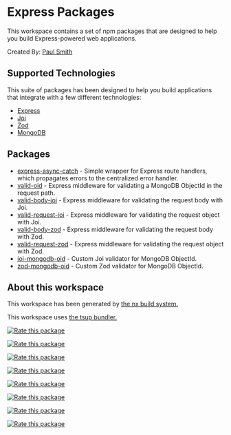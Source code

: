 # Express Packages

This workspace contains a set of npm packages that are designed to help you build Express-powered web applications.

Created By: [Paul Smith](https://github.com/paulsmithkc)

## Supported Technologies

This suite of packages has been designed to help you build applications that integrate with a few different technologies:

- [Express](https://www.npmjs.com/package/express)
- [Joi](https://www.npmjs.com/package/joi)
- [Zod](https://www.npmjs.com/package/zod)
- [MongoDB](https://www.npmjs.com/package/mongodb)

## Packages

- [express-async-catch](./packages/express-async-catch/README.md) - Simple wrapper for Express route handlers, which propagates errors to the centralized error handler.
- [valid-oid](./packages/valid-oid/README.md) - Express middleware for validating a MongoDB ObjectId in the request path.
- [valid-body-joi](./packages/valid-body-joi/README.md) - Express middleware for validating the request body with Joi.
- [valid-request-joi](./packages/valid-request-joi/README.md) - Express middleware for validating the request object with Joi.
- [valid-body-zod](./packages/valid-body-zod/README.md) - Express middleware for validating the request body with Zod.
- [valid-request-zod](./packages/valid-request-zod/README.md) - Express middleware for validating the request object with Zod.
- [joi-mongodb-oid](./packages/joi-mongodb-oid/README.md) - Custom Joi validator for MongoDB ObjectId.
- [zod-mongodb-oid](./packages/zod-mongodb-oid/README.md) - Custom Zod validator for MongoDB ObjectId.

## About this workspace

This workspace has been generated by [the nx build system.](https://nx.dev)

This workspace uses [the tsup bundler.](https://tsup.egoist.dev/)

[//]: # 'openbase badges'

[![Rate this package](https://badges.openbase.com/js/rating/express-async-catch.svg?token=mY6wKRQ5yaQn90hR5gBRmLwKs3bW4uF8lPAi3v8JH9c=)](https://openbase.com/js/express-async-catch?utm_source=embedded&utm_medium=badge&utm_campaign=rate-badge)

[![Rate this package](https://badges.openbase.com/js/rating/valid-oid.svg?token=njp+uJ+K68AiIwwdpYn8Rvcu4faCvaT3JPx7dxn13LQ=)](https://openbase.com/js/valid-oid?utm_source=embedded&utm_medium=badge&utm_campaign=rate-badge)

[![Rate this package](https://badges.openbase.com/js/rating/valid-body-joi.svg?token=mRlFt8lezixEsTzUzNNqOf6sYWoXM7d5+1nS2iN9Jec=)](https://openbase.com/js/valid-body-joi?utm_source=embedded&utm_medium=badge&utm_campaign=rate-badge)

[![Rate this package](https://badges.openbase.com/js/rating/valid-request-joi.svg?token=xWKjdHjd5nRT+3MOlP+fc73ar4HeYUuY5CMufrNrdqM=)](https://openbase.com/js/valid-request-joi?utm_source=embedded&utm_medium=badge&utm_campaign=rate-badge)

[![Rate this package](https://badges.openbase.com/js/rating/valid-body-zod.svg?token=vlM15Hev4GHRseCipleoIVk/fT2B0usOT9X8sQ2pwlY=)](https://openbase.com/js/valid-body-zod?utm_source=embedded&utm_medium=badge&utm_campaign=rate-badge)

[![Rate this package](https://badges.openbase.com/js/rating/valid-request-zod.svg?token=GlP0o6Tlu09YM+6H7AQG35ZujDRvK2O9BV2dpCiHnj0=)](https://openbase.com/js/valid-request-zod?utm_source=embedded&utm_medium=badge&utm_campaign=rate-badge)

[![Rate this package](https://badges.openbase.com/js/rating/joi-mongodb-oid.svg?token=UWA2JVV/ZVlCyhHHhb4/th1ZcUue5Ytv/IVtnBbvV5o=)](https://openbase.com/js/joi-mongodb-oid?utm_source=embedded&utm_medium=badge&utm_campaign=rate-badge)

[![Rate this package](https://badges.openbase.com/js/rating/zod-mongodb-oid.svg?token=oCW+a3kug1pomN5IxXEHbQxNtAGYFDuxtDf8zBBYvqA=)](https://openbase.com/js/zod-mongodb-oid?utm_source=embedded&utm_medium=badge&utm_campaign=rate-badge)
